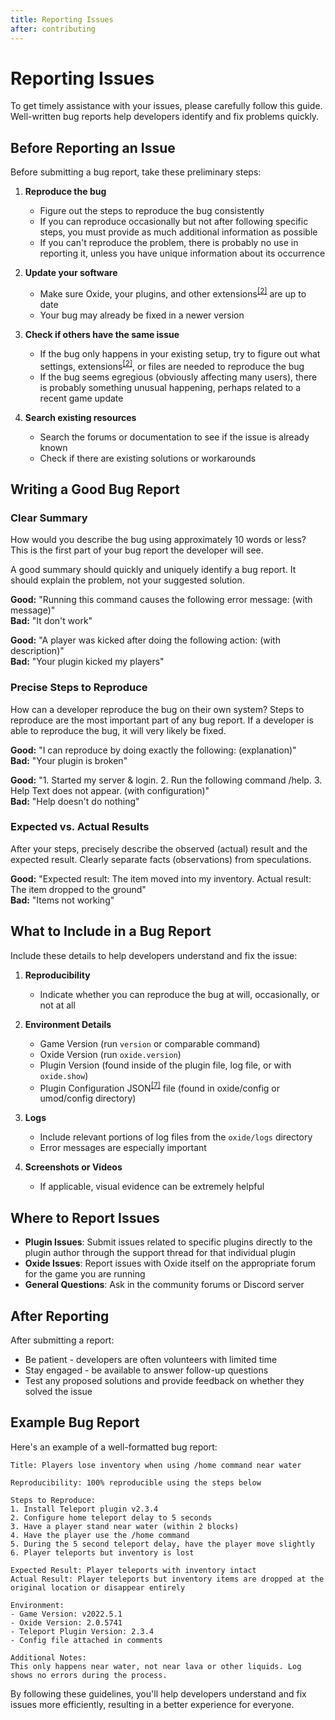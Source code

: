 ```yaml
---
title: Reporting Issues
after: contributing
---
```


# Reporting Issues

To get timely assistance with your issues, please carefully follow this guide. Well-written bug reports help developers identify and fix problems quickly.

## Before Reporting an Issue

Before submitting a bug report, take these preliminary steps:

1. **Reproduce the bug**

   - Figure out the steps to reproduce the bug consistently
   - If you can reproduce occasionally but not after following specific steps, you must provide as much additional information as possible
   - If you can't reproduce the problem, there is probably no use in reporting it, unless you have unique information about its occurrence

2. **Update your software**

   - Make sure Oxide, your plugins, and other extensions<sup><a href="/glossary#extensions">[2]</a></sup> are up to date
   - Your bug may already be fixed in a newer version

3. **Check if others have the same issue**

   - If the bug only happens in your existing setup, try to figure out what settings, extensions<sup><a href="/glossary#extensions">[2]</a></sup>, or files are needed to reproduce the bug
   - If the bug seems egregious (obviously affecting many users), there is probably something unusual happening, perhaps related to a recent game update

4. **Search existing resources**
   - Search the forums or documentation to see if the issue is already known
   - Check if there are existing solutions or workarounds

## Writing a Good Bug Report

### Clear Summary

How would you describe the bug using approximately 10 words or less? This is the first part of your bug report the developer will see.

A good summary should quickly and uniquely identify a bug report. It should explain the problem, not your suggested solution.

**Good:** "Running this command causes the following error message: (with message)"  
**Bad:** "It don't work"

**Good:** "A player was kicked after doing the following action: (with description)"  
**Bad:** "Your plugin kicked my players"

### Precise Steps to Reproduce

How can a developer reproduce the bug on their own system? Steps to reproduce are the most important part of any bug report. If a developer is able to reproduce the bug, it will very likely be fixed.

**Good:** "I can reproduce by doing exactly the following: (explanation)"  
**Bad:** "Your plugin is broken"

**Good:** "1. Started my server & login. 2. Run the following command /help. 3. Help Text does not appear. (with configuration)"  
**Bad:** "Help doesn't do nothing"

### Expected vs. Actual Results

After your steps, precisely describe the observed (actual) result and the expected result. Clearly separate facts (observations) from speculations.

**Good:** "Expected result: The item moved into my inventory. Actual result: The item dropped to the ground"  
**Bad:** "Items not working"

## What to Include in a Bug Report

Include these details to help developers understand and fix the issue:

1. **Reproducibility**

   - Indicate whether you can reproduce the bug at will, occasionally, or not at all

2. **Environment Details**

   - Game Version (run `version` or comparable command)
   - Oxide Version (run `oxide.version`)
   - Plugin Version (found inside of the plugin file, log file, or with `oxide.show`)
   - Plugin Configuration JSON<sup><a href="/glossary#json">[7]</a></sup> file (found in oxide/config or umod/config directory)

3. **Logs**

   - Include relevant portions of log files from the `oxide/logs` directory
   - Error messages are especially important

4. **Screenshots or Videos**
   - If applicable, visual evidence can be extremely helpful

## Where to Report Issues

- **Plugin Issues**: Submit issues related to specific plugins directly to the plugin author through the support thread for that individual plugin
- **Oxide Issues**: Report issues with Oxide itself on the appropriate forum for the game you are running
- **General Questions**: Ask in the community forums or Discord server

## After Reporting

After submitting a report:

- Be patient - developers are often volunteers with limited time
- Stay engaged - be available to answer follow-up questions
- Test any proposed solutions and provide feedback on whether they solved the issue

## Example Bug Report

Here's an example of a well-formatted bug report:

```
Title: Players lose inventory when using /home command near water

Reproducibility: 100% reproducible using the steps below

Steps to Reproduce:
1. Install Teleport plugin v2.3.4
2. Configure home teleport delay to 5 seconds
3. Have a player stand near water (within 2 blocks)
4. Have the player use the /home command
5. During the 5 second teleport delay, have the player move slightly
6. Player teleports but inventory is lost

Expected Result: Player teleports with inventory intact
Actual Result: Player teleports but inventory items are dropped at the original location or disappear entirely

Environment:
- Game Version: v2022.5.1
- Oxide Version: 2.0.5741
- Teleport Plugin Version: 2.3.4
- Config file attached in comments

Additional Notes:
This only happens near water, not near lava or other liquids. Log shows no errors during the process.
```

By following these guidelines, you'll help developers understand and fix issues more efficiently, resulting in a better experience for everyone.
